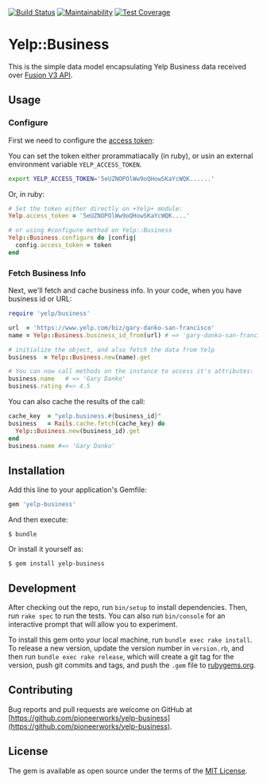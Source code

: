 [![Build Status](https://travis-ci.org/pioneerworks/yelp-business.svg?branch=master)](https://travis-ci.org/pioneerworks/yelp-business)
[![Maintainability](https://api.codeclimate.com/v1/badges/0ddd76e19c265107cd3e/maintainability)](https://codeclimate.com/github/pioneerworks/yelp-business/maintainability)
[![Test Coverage](https://api.codeclimate.com/v1/badges/0ddd76e19c265107cd3e/test_coverage)](https://codeclimate.com/github/pioneerworks/yelp-business/test_coverage)

# Yelp::Business

This is the simple data model encapsulating Yelp Business data received over [Fusion V3 API](https://www.yelp.com/developers/documentation/v3/business).

## Usage

### Configure

First we need to configure the [access token](https://www.yelp.com/developers/documentation/v3/authentication):

You can set the token either prorammatiacally (in ruby), or usin an external environment variable `YELP_ACCESS_TOKEN`.

```bash
export YELP_ACCESS_TOKEN='5eUZNOPOlWw9oQHowSKaYcWQK......'
```

Or, in ruby:

```ruby
# Set the token either directly on +Yelp+ module:
Yelp.access_token = '5eUZNOPOlWw9oQHowSKaYcWQK....'

# or using #configure method on Yelp::Business
Yelp::Business.configure do |config|
  config.access_token = token
end
```

### Fetch Business Info

Next, we'll fetch and cache business info. In your code, when you have business id or URL:

```ruby
require 'yelp/business'

url  = 'https://www.yelp.com/biz/gary-danko-san-francisco'
name = Yelp::Business.business_id_from(url) # => 'gary-danko-san-francisco'

# initialize the object, and also fetch the data from Yelp
business  = Yelp::Business.new(name).get

# You can now call methods on the instance to access it's attributes:
business.name   # => 'Gary Danko'
business.rating #=> 4.5
```

You can also cache the results of the call:

```ruby
cache_key  = "yelp.business.#{business_id}"
business   = Rails.cache.fetch(cache_key) do 
  Yelp::Business.new(business_id).get
end
business.name #=> 'Gary Danko'
```

## Installation

Add this line to your application's Gemfile:

```ruby
gem 'yelp-business'
```

And then execute:

    $ bundle

Or install it yourself as:

    $ gem install yelp-business


## Development

After checking out the repo, run `bin/setup` to install dependencies. Then, run `rake spec` to run the tests. You can also run `bin/console` for an interactive prompt that will allow you to experiment.

To install this gem onto your local machine, run `bundle exec rake install`. To release a new version, update the version number in `version.rb`, and then run `bundle exec rake release`, which will create a git tag for the version, push git commits and tags, and push the `.gem` file to [rubygems.org](https://rubygems.org).

## Contributing

Bug reports and pull requests are welcome on GitHub at [https://github.com/pioneerworks/yelp-business](https://github.com/pioneerworks/yelp-business).

## License

The gem is available as open source under the terms of the [MIT License](http://opensource.org/licenses/MIT).
